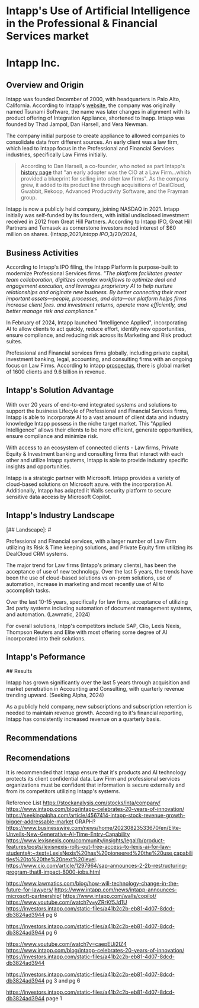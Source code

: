 [# TITLE]: #

<h1>Intapp's Use of Artificial Intelligence in the Professional & Financial Services market</h1>

[* ## Overview and Origin]: #

[* Name of company]: #

<h1>Intapp Inc.</h1>

<h2>Overview and Origin</h2>

[* ## When was the company incorporated?]: #
[* ## Who are the founders of the company?]: #

Intapp was founded December of 2000, with headquarters in Palo Alto, California. According to Intapp's [website](https://www.intapp.com/blog/intapp-celebrates-20-years-of-innovation/), the company was originally named Tsunami Software, the name was later changes in alignment with its product offering of Integration Appliance, shortened to Inapp.  Intapp was founded by Thad Jampol, Dan Harsell, and Vera Newman. 



[* How did the idea for the company (or project) come about?]: #

The company initial purpose to create appliance to allowed companies to consolidate data from different sources. An early client was a law firm, which lead to Intapp focus in the Professional and Financial Services industries, specifically Law Firms initially. 
> According to Dan Harsell, a co-founder, who noted as part Intapp's [history page](https://www.intapp.com/blog/intapps-history-cofounder-dan-harsell/) that "an early adopter was the CIO at a Law Firm...which provided a blueprint for selling into other law firms". As the company grew, it added to its product line through acquisitions of DealCloud, Gwabbit, Rekoop, Advanced Productivity Software, and the Frayman group. 


[* How is the company funded? How much funding have they received?]: #

Intapp is now a publicly held company, joining NASDAQ in 2021.  Intapp initially was self-funded by its founders, with initial undisclosed investment received in 2012 from Great Hill Partners. According to Intapp IPO, Great Hill Partners and Temasek as cornerstone investors noted interest of $60 million on shares. (Intapp,2021,*Intapp IPO*,3/20/2024,

[## Business Activities]: #

<h2>Business Activities</h2>

[* What specific problem is the company or project trying to solve?]: #

According to Intapp's IPO filing, the Intapp Platform is purpose-built to modernize Professional Services firms. *"The platform facilitates greater team collaboration, digitizes complex workflows to optimize deal and engagement execution, and leverages proprietary AI to help nurture relationships and originate new business. By better connecting their most important assets—people, processes, and data—our platform helps firms increase client fees.
and investment returns, operate more efficiently, and better manage risk and compliance."*

In February of 2024, Intapp launched "Intelligence Applied", incorporating AI to allow clients to act quickly, reduce effort, identify new opportunities, ensure compliance, and reducing risk across its Marketing and Risk product suites.

[* Who is the company's intended customer? Is there any information about the market size of this set of customers?]: #
[* Is there any information about the market size of this set of customers?]: #

Professional and Financial services firms globally, including private capital, investment banking, legal, accounting, and consulting firms with an ongoing focus on Law Firms.  According to intapp [prospectus](https://investors.intapp.com/static-files/a41b2c2b-eb81-4d07-8dcd-db3824ad3944), there is global market of 1600 clients and 9.6 billion in revenue.


<h2>Intapp's Solution Advantage</h2>

[* What solution does this company offer that their competitors do not or cannot offer? (What is the unfair advantage they utilize?)]: #

With over 20 years of end-to-end integrated systems and solutions to support the business Lifecyle of Professional and Financial Services firms, Intapp is able to incorporate AI to a vast amount of client data and industry knowledge Intapp possess in the niche target market. This "Applied Intelligence" allows their clients to be more efficient, generate opportunities, ensure compliance and minimize risk. 

With access to an ecosystem of connected clients - Law firms, Private Equity & Investment banking and consulting firms that interact with each other and utilize Intapp systems, Intapp is able to provide industry specific insights and opportunities.

 [* Which technologies are they currently using, and how are they implementing them? This may take a little bit of sleuthing&mdash;you may want to search the company’s engineering blog or use sites like Stackshare to find this information.]: #

Intapp is a strategic partner with Microsoft. Intapp provides a variety of cloud-based solutions on Microsoft azure. with the incorporation AI. Additionally, Intapp has adapted it Walls security platform to secure sensitive data access by Microsoft Copilot.

<h2>Intapp's Industry Landscape</h2>
[## Landscape]: #

[* What field is the company in?]: #

Professional and Financial services, with a larger number of Law Firm utilizing its Risk & Time keeping solutions, and Private Equity firm utilizing its DealCloud CRM systems. 


[* What have been the major trends and innovations of this field over the last 5&ndash;10 years?]: #

The major trend for Law firms (Intapp's primary clients), has been the acceptance of use of new technology.  Over the last 5 years, the trends have been the use of cloud-based solutions vs on-prem solutions, use of automation, increase in marketing and most recently use of AI to accomplish tasks. 

Over the last 10-15 years, specifically for law firms, acceptance of utilizing 3rd party systems including automation of document management systems, and automation. (Lawmatic, 2024)

[* What are the other major companies in this field?]: #

For overall solutions, Intpp's competitors include SAP, Clio, Lexis Nexis, Thompson Reuters and Elite with most offering some degree of AI incorporated into their solutions.


<h2>Intapp's Peformance</h2>
## Results

[* What has been the business impact of this company so far?]: #

Intapp has grown significantly over the last 5 years through acquisition and market penetration in Accounting and Consulting, with quarterly revenue trending upward. (Seeking Alpha, 2024)


[* What are some of the core metrics that companies in this field use to measure success? How is your company performing based on these metrics?]: #

As a publicly held company, new subscriptions and subscription retention is needed to maintain revenue growth. According to it's financial reporting, Intapp has consistently increased revenue on a quarterly basis.

[* How i. our company performing relative to competitors in the same field?]: #

## Recommendations
<h2>Recomendations</h2>

[* If you were to advise the company, what products or services would you suggest they offer? This could be something that a competitor offers, or use your imagination!)]: #
[* Why do you think that offering this product or service would benefit the company?]: #
[* What technologies would this additional product or service utilize?]: #
[* Why are these technologies appropriate for your solution?]: #

It is recommended that Intapp ensure that it's products and AI technology protects its client confidential data. Law Firm and professional services organizations must be confident that information is secure externally and from its competitors utilizing Intapp's systems. 


Reference List
https://stockanalysis.com/stocks/inta/company/
https://www.intapp.com/blog/intapp-celebrates-20-years-of-innovation/
https://seekingalpha.com/article/4567414-intapp-stock-revenue-growth-bigger-addressable-market   GRAPH?
https://www.businesswire.com/news/home/20230823533670/en/Elite-Unveils-New-Generative-AI-Time-Entry-Capability
https://www.lexisnexis.com/community/insights/legal/b/product-features/posts/lexisnexis-rolls-out-free-access-to-lexis-ai-for-law-students#:~:text=LexisNexis%20has%20pioneered%20the%20use,capabilities%20to%20the%20next%20level.
https://www.cio.com/article/1297964/sap-announces-2-2b-restructuring-program-thatll-impact-8000-jobs.html

https://www.lawmatics.com/blog/how-will-technology-change-in-the-future-for-lawyers/
https://www.intapp.com/news/intapp-announces-microsoft-partnership/
https://www.intapp.com/walls/copilot/
https://www.youtube.com/watch?v=yZRrKf5Jd1U
https://investors.intapp.com/static-files/a41b2c2b-eb81-4d07-8dcd-db3824ad3944 pg 6




https://investors.intapp.com/static-files/a41b2c2b-eb81-4d07-8dcd-db3824ad3944 pg 6

https://www.youtube.com/watch?v=caepEUi2IZ4
https://www.intapp.com/blog/intapp-celebrates-20-years-of-innovation/
https://investors.intapp.com/static-files/a41b2c2b-eb81-4d07-8dcd-db3824ad3944

https://investors.intapp.com/static-files/a41b2c2b-eb81-4d07-8dcd-db3824ad3944 pg 3 and pg 6

https://investors.intapp.com/static-files/a41b2c2b-eb81-4d07-8dcd-db3824ad3944   page 1


